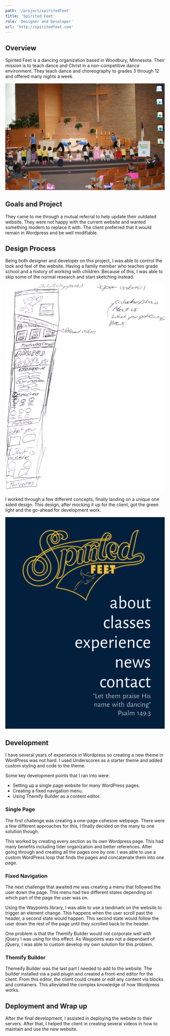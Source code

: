 ```yaml
---
path: '/project/spiritedfeet'
title: 'Spirited Feet'
role: 'Designer and Developer'
url: 'http://spiritedfeet.com'
---
```


## Overview

Spirited Feet is a dancing organization based in Woodbury, Minnesota. Their mission is to teach dance and Christ in a non-competitive dance environment. They teach dance and choreography to grades 3 through 12 and offered many nights a week.

![Spirited Feet in Action](./church-photo.jpg "Spirited Feet in Action")

## Goals and Project

They came to me through a mutual referral to help update their outdated website. They were not happy with the current website and wanted something modern to replace it with. The client preferred that it would remain in Wordpress and be well modifiable.

## Design Process

Being both designer and developer on this project, I was able to control the look and feel of the website. Having a family member who teaches grade school and a history of working with children. Because of this, I was able to skip some of the normal research and start sketching instead.

![Notebook sketch](./notebook.png "Notebook Sketch")

I worked through a few different concepts, finally landing on a unique one sided design. This design, after mocking it up for the client, got the green light and the go-ahead for development work.

![Sticky Navagation](./navstick.png "Sticky Navagation")

## Development

I have several years of experience in Wordpress so creating a new theme in WordPress was not hard. I used Underscores as a starter theme and added custom styling and code to the theme.

Some key development points that I ran into were:
- Setting up a single page website for many WordPress pages.
- Creating a fixed navigation menu.
- Using Themify Builder as a content editor.

### Single Page

The first challenge was creating a one-page cohesive webpage. There were a few different approaches for this, I finally decided on the many to one solution though.

This worked by creating every section as its own Wordpress page. This had many benefits including tider organization and better references. After going through and creating all the pages one by one. I was able to use a custom WordPress loop that finds the pages and concatenate them into one page.

### Fixed Navigation

The next challenge that awaited me was creating a menu that followed the user down the page. This menu had two different states depending on which part of the page the user was on.

Using the Waypoints library, I was able to use a landmark on the website to trigger an element change. This happens when the user scroll past the header, a second state would happen. This second state would follow the user down the rest of the page until they scrolled back to the header.

One problem is that the Themify Builder would not corporate well with jQuery I was using for this effect. As Waypoints was not a dependant of jQuery, I was able to custom develop my own solution for this problem.

### Themify Builder

Themeify Builder was the last part I needed to add to the website. The builder installed via a paid plugin and created a front-end editor for the client. From this editor, the client could create or edit any content via blocks and containers. This alleviated the complex knowledge of how Wordpress works.

## Deployment and Wrap up

After the final development, I assisted in deploying the website to their servers. After that, I helped the client in creating several videos in how to maintain and use the new website.